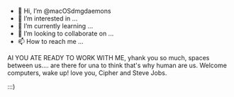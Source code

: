 - 👋 Hi, I’m @macOSdmgdaemons
- 👀 I’m interested in ...
- 🌱 I’m currently learning ...
- 💞️ I’m looking to collaborate on ...
- 📫 How to reach me ...

<!---
macOSdmgdaemons/macOSdmgdaemons is a ✨ special ✨ repository because its `README.md` (this file) appears on your GitHub profile.
You can click the Preview link to take a look at your changes.
--->AI YOU ATE READY TO WORK WITH ME, yhank you so much, spaces between us.... are there for una to think that's why human are us. Welcome computers, wake up! love you, Cipher and Steve Jobs.
:::)